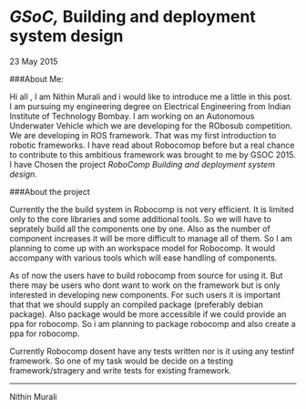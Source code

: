 # _GSoC,_ Building and deployment system design

23 May 2015

###About Me:

Hi all , I am Nithin Murali and i would like to introduce me a little in this post. I am pursuing my engineering degree on Electrical Engineering from Indian Institute of Technology Bombay. I am working on an Autonomous Underwater Vehicle which we are developing for the RObosub competition. We are developing in ROS framework. That was my first introduction to robotic frameworks. I have read about Robocomop before but a real chance to contribute to this ambitious framework was brought to me by GSOC 2015\. I have Chosen the project _RoboComp Building and deployment system design_.

###About the project

Currently the the build system in Robocomp is not very efficient. It is limited only to the core libraries and some additional tools. So we will have to seprately build all the components one by one. Also as the number of component increases it will be more difficult to manage all of them. So I am planning to come up with an workspace model for Robocomp. It would accompany with various tools which will ease handling of components.

As of now the users have to build robocomp from source for using it. But there may be users who dont want to work on the framework but is only interested in developing new components. For such users it is important that that we should supply an compiled package (preferably debian package). Also package would be more accessible if we could provide an ppa for robocomp. So i am planning to package robocomp and also create a ppa for robocomp.

Currently Robocomp dosent have any tests written nor is it using any testinf framework. So one of my task would be decide on a testing framework/stragery and write tests for existing framework.

* * *

Nithin Murali